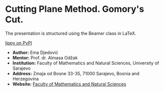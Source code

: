 # Cutting Plane Method. Gomory's Cut.

The presentation is structured using the Beamer class in LaTeX.

[lippy on PyPI](https://pypi.org/project/lippy/)

- **Author:** Ema Djedović
- **Mentor:** Prof. dr. Almasa Odžak
- **Institution:** Faculty of Mathematics and Natural Sciences, University of Sarajevo
- **Address:** Zmaja od Bosne 33-35, 71000 Sarajevo, Bosnia and Herzegovina
- **Website:** [Faculty of Mathematics and Natural Sciences](https://pmf.unsa.ba)
